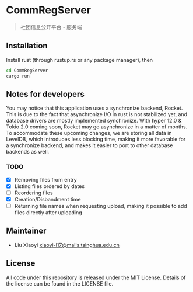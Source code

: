 # CommRegServer
> 社团信息公开平台 - 服务端

## Installation
Install rust (through rustup.rs or any package manager), then
```bash
cd CommRegServer
cargo run
```

## Notes for developers
You may notice that this application uses a synchronize backend, Rocket. This is due to the fact that asynchronize I/O in rust is not stabilized yet, and database drivers are mostly implemented synchronize. With hyper 12.0 & Tokio 2.0 coming soon, Rocket may go asynchronize in a matter of months. To accommodate these upcoming changes, we are storing all data in LevelDB, which introduces less blocking time, making it more favorable for a synchronize backend, and makes it easier to port to other database backends as well.

### TODO
- [x] Removing files from entry
- [x] Listing files ordered by dates
- [ ] Reordering files
- [x] Creation/Disbandment time
- [ ] Returning file names when requesting upload, making it possible to add files directly after uploading

## Maintainer
- Liu Xiaoyi <xiaoyi-l17@mails.tsinghua.edu.cn>

## License
All code under this repository is released under the MIT License. Details of the license can be found in the LICENSE file.
